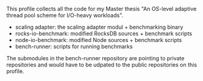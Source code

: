 This profile collects all the code for my Master thesis "An OS-level adaptive thread pool scheme for I/O-heavy workloads".

- scaling adapter: the scaling adapter modul + benchmarking binary
- rocks-io-benchmark: modified RocksDB sources + benchmark scripts
- node-io-benchmark: modified Node sources + benchmark scripts
- bench-runner: scripts for running benchmarks 

The submodules in the bench-runner repository are pointing to private repositories
and would have to be udpated to the public repositories on this profile.

